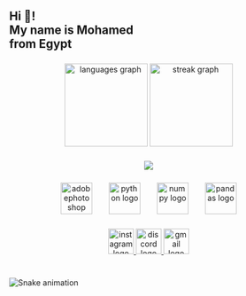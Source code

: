 <h2 align="left">Hi 👋! <br>My name is Mohamed<br>from Egypt</h2>

###

<div align="center">
  <img src="https://github-readme-stats.vercel.app/api/top-langs?username=MHD3babda&locale=en&hide_title=false&layout=compact&card_width=320&langs_count=5&theme=dark&hide_border=false" height="150" alt="languages graph"  />
  <img src="https://streak-stats.demolab.com?user=MHD3babda&locale=en&mode=daily&theme=dark&hide_border=false&border_radius=5" height="150" alt="streak graph"  />
</div>

###

<div align="center">
  <img src="https://profile-counter.glitch.me/MHD3babda/count.svg?"  />
</div>

###

<div align="center">
  <img src="https://cdn.simpleicons.org/adobephotoshop/31A8FF" height="57" alt="adobephotoshop logo"  />
  <img width="22" />
  <img src="https://cdn.jsdelivr.net/gh/devicons/devicon/icons/python/python-original.svg" height="57" alt="python logo"  />
  <img width="22" />
  <img src="https://cdn.jsdelivr.net/gh/devicons/devicon/icons/numpy/numpy-original.svg" height="57" alt="numpy logo"  />
  <img width="22" />
  <img src="https://cdn.jsdelivr.net/gh/devicons/devicon/icons/pandas/pandas-original.svg" height="57" alt="pandas logo"  />
</div>

###

<div align="center">
  <a href="https://www.instagram.com/mohamed3babda/" target="_blank">
    <img src="https://img.shields.io/static/v1?message=Instagram&logo=instagram&label=&color=E4405F&logoColor=white&labelColor=&style=for-the-badge" height="46" alt="instagram logo"  />
  </a>
  <a href="https://discord.com/users/3babda" target="_blank">
    <img src="https://img.shields.io/static/v1?message=Discord&logo=discord&label=&color=7289DA&logoColor=white&labelColor=&style=for-the-badge" height="46" alt="discord logo"  />
  </a>
  <a href="https://mail.google.com/mail/u/m.ashraf102018@gmail.com" target="_blank">
    <img src="https://img.shields.io/static/v1?message=Gmail&logo=gmail&label=&color=D14836&logoColor=white&labelColor=&style=for-the-badge" height="46" alt="gmail logo"  />
  </a>
</div>

###

<br clear="both">

<img src="https://raw.githubusercontent.com/MHD3babda/MHD3babda/output/snake.svg" alt="Snake animation" />

###
